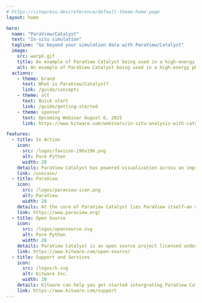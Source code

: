 ```yaml
---
# https://vitepress.dev/reference/default-theme-home-page
layout: home

hero:
  name: "ParaView/Catalyst"
  text: "In-situ simulation"
  tagline: "Go beyond your simulation data with ParaView/Catalyst"
  image:
    src: warpX.gif
    title: An example of ParaView Catalyst being used in a high-energy physics simulation.
    alt: An example of ParaView Catalyst being used in a high-energy physics simulation.
  actions:
    - theme: brand
      text: What is ParaView/Catalyst?
      link: /guide/concepts
    - theme: alt
      text: Quick start
      link: /guide/getting-started
    - theme: sponsor
      text: Upcoming Webinar August 6, 2025
      link: https://www.kitware.com/webinars/in-situ-analysis-with-catalyst-getting-started/

features:
  - title: In Action
    icon:
      src: /logos/favicon-196x196.png
      alt: Pure Python
      width: 28
    details: ParaView Catalyst has powered visualization across an impressive spectrum of scientific and engineering domains—from the subatomic world of High-Energy Physics to the complex flows of Computational Fluid Dynamics.
    link: /usecase/
  - title: ParaView
    icon:
      src: /logos/paraview-icon.png
      alt: ParaView
      width: 28
    details: At the core of ParaView Catalyst lies ParaView itself—an award-winning, state-of-the-art platform for scientific visualization and analysis. ParaView has been shown to scale to thousands of parallel processors and supports a wide range of computational environments, from lightweight laptops to the world’s most powerful exascale supercomputers.
    link: https://www.paraview.org/
  - title: Open Source
    icon:
      src: /logos/opensource.svg
      alt: Pure Python
      width: 28
    details: ParaView Catalyst is an open source project licensed under BSD 3-Clause license that enables the broadest possible audience, including commercial organizations, to use the software royalty free.
    link: https://www.kitware.com/open-source/
  - title: Support and Services
    icon:
      src: /logos/k.svg
      alt: Kitware Inc.
      width: 20
    details: Kitware can help you get started intergrating ParaView Catalyst into your simulation. Our team is here to help.  Please contact us
    link: https://www.kitware.com/support
---
```

